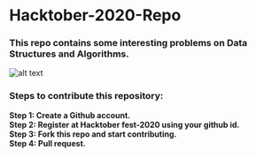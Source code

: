 # Hacktober-2020-Repo

<h3>This repo contains some interesting problems on Data Structures and Algorithms.</h3>

![alt text](https://hacktoberfest.digitalocean.com/assets/og-hf20-cf92d1a3bfc78883ea79dbac1518f1a4f1585e23eb69337ea730447cb70fa777.png)

<h3>Steps to contribute this repository:</h3>

<b>Step 1: Create a Github account.
  <br>Step 2: Register at Hacktober fest-2020 using your github id.
  <br>Step 3: Fork this repo and start contributing.
  <br>Step 4: Pull request.
  </b>
  
